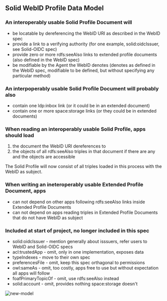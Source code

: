 ## Solid WebID Profile Data Model

### An interoperably usable Solid Profile Document will

* be locatable by dereferencing the WebID URI as described in the WebID spec
* provide a link to a verifying authority (for one example, solid:oidcIssuer, see Solid-OIDC spec)
* provide zero or more rdfs:seeAlso links to extended profile documents (also defined in the WebID spec)
* be modifiable by the Agent the WebID denotes (denotes as defined in the WebID spec, modifiable to be defined, but without specifying any particular method)

### An interpoperably usable Solid Profile Document will probably also

* contain one ldp:inbox link (or it could be in an extended document)
* contain one or more space:storage links (or they could be in extended documents)

### When reading an interoperably usable Solid Profile, apps should load

1. the document the WebID URI dereferences to
2. the objects of all rdfs:seeAlso triples in that document if there are any and the objects are accessible

The Solid Profile will now consist of all triples loaded in this process with the WebID as subject.

### When writing an ineteroperably usable Extended Profile Document, apps

* can not depend on other apps following rdfs:seeAlso links inside Extended Profile Documents
* can not depend on apps reading triples in Extended Profile Documents that do not have WebID as subject

### Included at start of project, no longer included in this spec

* solid:oidcIssuer - mention generally about isssuers, refer users to WebID and Solid-OIDC specs
* acl:trustedApp - omit, only in one implementation, exposes data
* typeIndexes - move to their own spec
* preferencesFile - omit, keep this spec orthagonal to permissions
* owl:sameAs - omit, too costly, apps free to use but without expectation all apps will follow
* foafPrimaryTopicOf - omit,  use rdfs:seeAlso instead
* solid:account - omit, provides nothing space:storage doesn't


![new-model](https://user-images.githubusercontent.com/44732708/188780902-32cf3539-80d3-4dfd-8c44-0dd746e3ad57.png)
